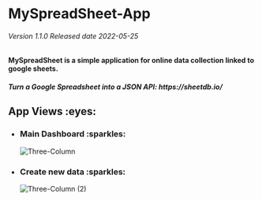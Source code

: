 # MySpreadSheet-App
<h6> Version 1.1.0 Released date 2022-05-25</h6>

<h4><b>MySpreadSheet</b> is a simple application for online data collection linked to google sheets.</h4>

<h5> Turn a Google Spreadsheet into a JSON API: https://sheetdb.io/</h5>

<h2>App Views :eyes:</h2>

<ul>
  <h3><li>Main Dashboard  :sparkles:</li></h3>
  
   ![Three-Column](https://user-images.githubusercontent.com/79959818/170148051-d6f3b72b-67fc-4595-9da0-de8a8e07bf01.png)

  
   <h3><li>Create new data  :sparkles:</li></h3>



![Three-Column (2)](https://user-images.githubusercontent.com/79959818/170148140-1a3aab7e-2060-4ef5-bee1-ea90f95b130a.png)


  
</ul>

